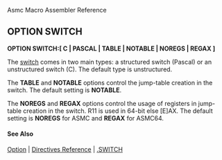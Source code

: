 Asmc Macro Assembler Reference

## OPTION SWITCH

**OPTION SWITCH:[ C | PASCAL | TABLE | NOTABLE | NOREGS | REGAX ]**

The [switch](dot-switch.md) comes in two main types: a structured switch (Pascal) or an unstructured switch (C). The default type is unstructured.

The **TABLE** and **NOTABLE** options control the jump-table creation in the switch. The default setting is **NOTABLE**.

The **NOREGS** and **REGAX** options control the usage of registers in jump-table creation in the switch. R11 is used in 64-bit else [E]AX. The default setting is **NOREGS** for ASMC and **REGAX** for ASMC64.

#### See Also

[Option](option.md) | [Directives Reference](readme.md) | [.SWITCH](dot-switch.md)
